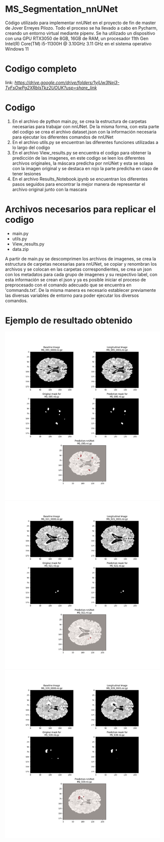 # MS_Segmentation_nnUNet
Código utilizado para implementar nnUNet en el proyecto de fin de master de Jover Erreyes Pilozo. Todo el proceso se ha llevado a cabo en Pycharm, creando un entorno virtual mediante pipenv. Se ha utilizado un dispositivo con una GPU RTX3050 de 8GB, 16GB de RAM, un procesador 11th Gen Intel(R) Core(TM) i5-11300H @ 3.10GHz 3.11 GHz en el sistema operativo Windows 11

# Codigo completo
link: _https://drive.google.com/drive/folders/1yjUw3Nej3-TyFsOwPg2XRbIsTkz2UOUK?usp=share_link_

# Codigo
1. En el archivo de python main.py, se crea la estructura de carpetas necesarias para trabajar con nnUNet. De la misma forma, con esta parte del codigo se crea el archivo dataset.json con la información necesaria para ejecutar los diferentes comandos de nnUNet
2. En el archivo utils.py se encuentran las diferentes funciones utilizadas a lo largo del codigo
3. En el archivo View_results.py se encuentra el codigo para obtener la predicción de las imagenes, en este codigo se leen los diferentes archivos originales, la máscara predicha por nnUNet y esta se solapa con la imagen original y se destaca en rojo la parte predicha en caso de tener lesiones
4. En el archivo Results_Notebook.ipynb se encuentran los diferentes pasos seguidos para encontrar la mejor manera de representar el archivo original junto con la mascara

# Archivos necesarios para replicar el codigo
- main.py
- utils.py
- View_results.py
- data.zip

A partir de main.py se descomprimen los archivos de imagenes, se crea la estructura de carpetas necesarias para nnUNet, se copiar y renombran los archivos y se colocan en las carpetas correspondientes, se crea un json con los metadatos para cada grupo de imagenes y su respectivo label, con esta información se crean el json y ya es posible iniciar el proceso de preprocesado con el comando adecuado que se encuentra en 'commands.txt'. De la misma manera es necesario establecer previamente las diversas variables de entorno para poder ejecutar los diversos comandos.

# Ejemplo de resultado obtenido
![Prediction_MS_095](Prediction_MS_095.png)
![Prediction_MS_021](Prediction_MS_021.png)
![Prediction_MS_039](Prediction_MS_039.png)

